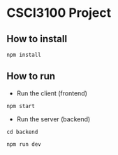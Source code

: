 # CSCI3100 Project
## How to install
```
npm install
```
## How to run
* Run the client (frontend)
```
npm start
```

* Run the server (backend)
```
cd backend
```
```
npm run dev
```
